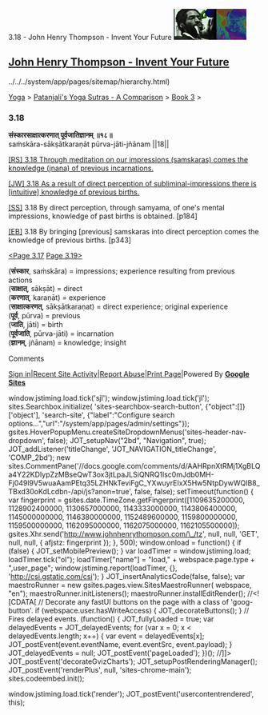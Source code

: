 3.18 - John Henry Thompson - Invent Your Future [![John Henry Thompson - Invent Your Future](../../../_/rsrc/1329567069254/config/customLogo.gif-revision=6.png)](../../../index.html)

[John Henry Thompson - Invent Your Future](../../../index.html)
---------------------------------------------------------------

../../../system/app/pages/sitemap/hierarchy.html)
    

[Yoga](../../../yoga.html)‎ > ‎[Patanjali's Yoga Sutras - A Comparison](../../patanjani.html)‎ > ‎[Book 3](../book-3.html)‎ > ‎

### 3.18

**संस्कारसाक्षात्करणात् पूर्वजातिज्ञानम् ॥१८॥**  
saṁskāra-sākṣātkaraṇāt pūrva-jāti-jñānam ||18||  
  
  
[\[RS\] 3.18 Through meditation on our impressions (samskaras) comes the knowledge (jnana) of previous incarnations.](http://www.ashtangayoga.info/philosophy/yoga-sutra-patanjali/chapter-3/item/sanskara-sakshatkaranat-purva-jati-jnanam/)  
  
[\[JW\] 3.18 As a result of direct perception of subliminal-impressions there is \[intuitive\] knowledge of previous births.](http://books.google.com/books?id=YzFImjtOxUwC&pg=PA247&ci=85%2C267%2C752%2C58&source=bookclip)  
  
[\[SS\]](http://www.amazon.com/Yoga-Sutras-Patanjali-Commentary-Satchidananda/dp/0932040381) 3.18 By direct perception, through samyama, of one's mental impressions, knowledge of past births is obtained. \[p184\]  
  
[\[EB\]](http://www.amazon.com/Yoga-Sutras-Patanjali-Translation-Commentary/dp/0865477361/ref=sr_1_1?ie=UTF8&s=books&qid=1250508322&sr=1-1) 3.18 By bringing \[previous\] samskaras into direct perception comes the knowledge of previous births. \[p343\]  
  
  
[<Page 3.17](317.html)  [Page 3.19>](319.html)  
  

(**संस्कार**, saṁskāra) = impressions; experience resulting from previous actions  
(**साक्षात्**, sākṣāt) = direct  
(**करणात्**, karaṇāt) = experience  
(**साक्षात्करणत्**, sākṣātkaraṇat) = direct experience; original experience  
(**पूर्व**, pūrva) = previous  
(**जाति**, jāti) = birth  
(**पूर्वजाति**, pūrva-jāti) = incarnation  
(**ज्ञानम्**, jñānam) = knowledge; insight

Comments

[Sign in](https://accounts.google.com/ServiceLogin?continue=http://sites.google.com/a/johnhenrythompson.com/jht/yoga/patanjani/book-3/318&service=jotspot)|[Recent Site Activity](../../../system/app/pages/recentChanges.html)|[Report Abuse](http://sites.google.com/a/johnhenrythompson.com/jht/system/app/pages/reportAbuse)|[Print Page](javascript:;)|Powered By **[Google Sites](http://sites.google.com/site)**

window.jstiming.load.tick('sjl'); window.jstiming.load.tick('jl'); sites.Searchbox.initialize( 'sites-searchbox-search-button', {"object":\[\]}\['object'\], 'search-site', {"label":"Configure search options...","url":"/system/app/pages/admin/settings"}); gsites.HoverPopupMenu.createSiteDropdownMenus('sites-header-nav-dropdown', false); JOT\_setupNav("2bd", "Navigation", true); JOT\_addListener('titleChange', 'JOT\_NAVIGATION\_titleChange', 'COMP\_2bd'); new sites.CommentPane('//docs.google.com/comments/d/AAHRpnXtRMj1XgBLQa4Y22KDIypZzMBseQwT3ox3jtLpaJLSiQNRQ1lsc0mJdb0MH-Fj049l9V5wuaAamPEtq35LZHNkTeviFgC\_YXwuyrEIxX5Hw5NtpDywWQIB8\_TBxd30oKdLcdbn-/api/js?anon=true', false, false); setTimeout(function() { var fingerprint = gsites.date.TimeZone.getFingerprint(\[1109635200000, 1128902400000, 1130657000000, 1143333000000, 1143806400000, 1145000000000, 1146380000000, 1152489600000, 1159800000000, 1159500000000, 1162095000000, 1162075000000, 1162105500000\]); gsites.Xhr.send('http://www.johnhenrythompson.com/\_/tz', null, null, 'GET', null, null, { afjstz: fingerprint }); }, 500); window.onload = function() { if (false) { JOT\_setMobilePreview(); } var loadTimer = window.jstiming.load; loadTimer.tick("ol"); loadTimer\["name"\] = "load," + webspace.page.type + ",user\_page"; window.jstiming.report(loadTimer, {}, 'http://csi.gstatic.com/csi'); } JOT\_insertAnalyticsCode(false, false); var maestroRunner = new gsites.pages.view.SitesMaestroRunner( webspace, "en"); maestroRunner.initListeners(); maestroRunner.installEditRender(); //<!\[CDATA\[ // Decorate any fastUI buttons on the page with a class of 'goog-button'. if (webspace.user.hasWriteAccess) { JOT\_decorateButtons(); } // Fires delayed events. (function() { JOT\_fullyLoaded = true; var delayedEvents = JOT\_delayedEvents; for (var x = 0; x < delayedEvents.length; x++) { var event = delayedEvents\[x\]; JOT\_postEvent(event.eventName, event.eventSrc, event.payload); } JOT\_delayedEvents = null; JOT\_postEvent('pageLoaded'); })(); //\]\]> JOT\_postEvent('decorateGvizCharts'); JOT\_setupPostRenderingManager(); JOT\_postEvent('renderPlus', null, 'sites-chrome-main'); sites.codeembed.init();

window.jstiming.load.tick('render'); JOT\_postEvent('usercontentrendered', this);
